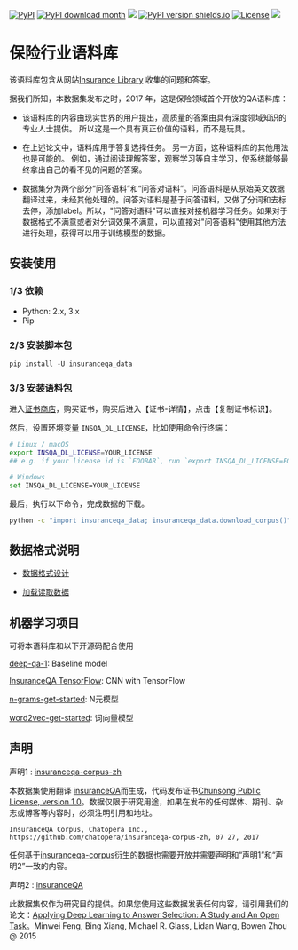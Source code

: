 [![PyPI](https://img.shields.io/pypi/v/insuranceqa_data.svg)](https://pypi.python.org/pypi/insuranceqa_data) [![PyPI download month](https://img.shields.io/pypi/dm/insuranceqa_data.svg)](https://pypi.python.org/pypi/insuranceqa_data/) [![](https://img.shields.io/pypi/pyversions/insuranceqa_data.svg)](https://pypi.org/pypi/insuranceqa_data/) [![PyPI version shields.io](https://img.shields.io/pypi/v/insuranceqa_data.svg)](https://pypi.python.org/pypi/insuranceqa_data/) [![License](https://cdndownload2.chatopera.com/cskefu/licenses/chunsong1.0.svg)](https://www.cskefu.com/licenses/v1.html "开源许可协议") [![](https://img.shields.io/pypi/format/insuranceqa_data.svg)](https://pypi.org/pypi/insuranceqa_data/)

# 保险行业语料库

该语料库包含从网站[Insurance Library](http://www.insurancelibrary.com/) 收集的问题和答案。

据我们所知，本数据集发布之时，2017 年，这是保险领域首个开放的QA语料库：

* 该语料库的内容由现实世界的用户提出，高质量的答案由具有深度领域知识的专业人士提供。 所以这是一个具有真正价值的语料，而不是玩具。

* 在上述论文中，语料库用于答复选择任务。 另一方面，这种语料库的其他用法也是可能的。 例如，通过阅读理解答案，观察学习等自主学习，使系统能够最终拿出自己的看不见的问题的答案。

* 数据集分为两个部分“问答语料”和“问答对语料”。问答语料是从原始英文数据翻译过来，未经其他处理的。问答对语料是基于问答语料，又做了分词和去标去停，添加label。所以，"问答对语料"可以直接对接机器学习任务。如果对于数据格式不满意或者对分词效果不满意，可以直接对"问答语料"使用其他方法进行处理，获得可以用于训练模型的数据。

## 安装使用

### 1/3 依赖

* Python: 2.x, 3.x
* Pip

### 2/3 安装脚本包

```
pip install -U insuranceqa_data
```

### 3/3 安装语料包

进入[证书商店](https://store.chatopera.com/product/insqa001)，购买证书，购买后进入【证书-详情】，点击【复制证书标识】。

然后，设置环境变量 `INSQA_DL_LICENSE`，比如使用命令行终端：

```bash
# Linux / macOS
export INSQA_DL_LICENSE=YOUR_LICENSE
## e.g. if your license id is `FOOBAR`, run `export INSQA_DL_LICENSE=FOOBAR`

# Windows
set INSQA_DL_LICENSE=YOUR_LICENSE
```

最后，执行以下命令，完成数据的下载。

```bash
python -c "import insuranceqa_data; insuranceqa_data.download_corpus()"
```


## 数据格式说明

* [数据格式设计](https://github.com/chatopera/insuranceqa-corpus-zh/wiki/%E9%97%AE%E7%AD%94%E6%95%B0%E6%8D%AE)

* [加载读取数据](https://github.com/chatopera/insuranceqa-corpus-zh/wiki/%E9%97%AE%E7%AD%94%E5%AF%B9%E6%95%B0%E6%8D%AE)


## 机器学习项目

可将本语料库和以下开源码配合使用

[deep-qa-1](https://github.com/chatopera/insuranceqa-corpus-zh/tree/release/deep_qa_1): Baseline model

[InsuranceQA TensorFlow](https://github.com/l11x0m7/InsuranceQA_zh): CNN with TensorFlow

[n-grams-get-started](https://github.com/Samurais/n-grams-get-started): N元模型

[word2vec-get-started](https://github.com/Samurais/word2vec-get-started): 词向量模型


## 声明

声明1 : [insuranceqa-corpus-zh](https://github.com/chatopera/insuranceqa-corpus-zh)

本数据集使用翻译 [insuranceQA](https://github.com/shuzi/insuranceQA)而生成，代码发布证书[Chunsong Public License, version 1.0](https://www.cskefu.com/licenses/v1.html)。数据仅限于研究用途，如果在发布的任何媒体、期刊、杂志或博客等内容时，必须注明引用和地址。

```
InsuranceQA Corpus, Chatopera Inc., https://github.com/chatopera/insuranceqa-corpus-zh, 07 27, 2017
```

任何基于[insuranceqa-corpus](https://github.com/chatopera/insuranceqa-corpus-zh)衍生的数据也需要开放并需要声明和“声明1”和“声明2”一致的内容。

声明2 : [insuranceQA](https://github.com/shuzi/insuranceQA)

此数据集仅作为研究目的提供。如果您使用这些数据发表任何内容，请引用我们的论文：[Applying Deep Learning to Answer Selection: A Study and An Open Task](https://arxiv.org/abs/1508.01585)。Minwei Feng, Bing Xiang, Michael R. Glass, Lidan Wang, Bowen Zhou @ 2015